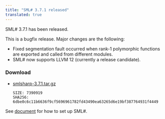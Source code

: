 ```yaml
---
title: "SML# 3.7.1 released"
translated: true
---
```


SML# 3.7.1 has been released.

This is a bugfix release. Major changes are the following:

* Fixed segmentation fault occurred when rank-1 polymorphic functions
  are exported and called from different modules.
* SML# now supports LLVM 12 (currently a release candidate).

### Download

* [smlsharp-3.7.1.tar.gz](https://github.com/smlsharp/smlsharp/releases/download/v3.7.1/smlsharp-3.7.1.tar.gz)
  ```
  SIZE: 7390919
  SHA256: 6dbe0c6c11b6636f9cf5696961782fd43490ea63265d6e19bf387764931f4449
  ```

See [document](../../documents/index.md) for how to set up SML#.
